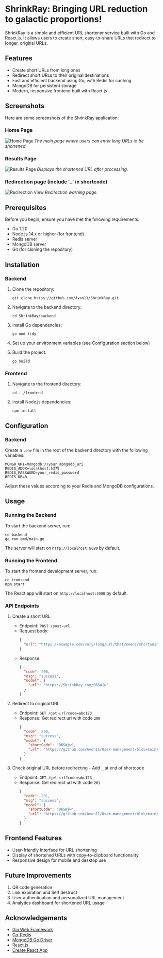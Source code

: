 # ShrinkRay: Bringing URL reduction to galactic proportions!

ShrinkRay is a simple and efficient URL shortener service built with Go and React.js. It allows users to create short, easy-to-share URLs that redirect to longer, original URLs.

## Features

- Create short URLs from long ones
- Redirect short URLs to their original destinations
- Fast and efficient backend using Go, with Redis for caching
- MongoDB for persistent storage
- Modern, responsive frontend built with React.js

## Screenshots

Here are some screenshots of the ShrinkRay application:

### Home Page

![Home Page](./frontend/static/Home.jpg)
_The main page where users can enter long URLs to be shortened._

### Results Page

![Results Page](./frontend/static/ShortCode.png)
_Displays the shortened URL after processing._

### Redirection page (include '\_' in shortcode)

![Redirection View](./frontend/static/RedirectWarning.png)
_Redirection warning page._

## Prerequisites

Before you begin, ensure you have met the following requirements:

- Go 1.20
- Node.js 14.x or higher (for frontend)
- Redis server
- MongoDB server
- Git (for cloning the repository)

## Installation

### Backend

1. Clone the repository:

   ```
   git clone https://github.com/Avon11/ShrinkRay.git
   ```

2. Navigate to the backend directory:

   ```
   cd ShrinkRay/backend
   ```

3. Install Go dependencies:

   ```
   go mod tidy
   ```

4. Set up your environment variables (see Configuration section below)

5. Build the project:
   ```
   go build
   ```

### Frontend

1. Navigate to the frontend directory:

   ```
   cd ../frontend
   ```

2. Install Node.js dependencies:

   ```
   npm install
   ```

## Configuration

### Backend

Create a `.env` file in the root of the backend directory with the following variables:

```
MONGO_URI=mongodb://your_mongodb_uri
REDIS_ADDR=localhost:6379
REDIS_PASSWORD=your_redis_password
REDIS_DB=0
```

Adjust these values according to your Redis and MongoDB configurations.

## Usage

### Running the Backend

To start the backend server, run:

```
cd backend
go run cmd/main.go
```

The server will start on `http://localhost:8080` by default.

### Running the Frontend

To start the frontend development server, run:

```
cd frontend
npm start
```

The React app will start on `http://localhost:3000` by default.

### API Endpoints

1. Create a short URL

   - Endpoint: `POST /post-url`
   - Request body:
     ```json
     {
       "url": "https://example.com/very/long/url/that/needs/shortening"
     }
     ```
   - Response:
     ```json
     {
       "code": 200,
       "msg": "success",
       "model": {
         "url": "https://ShrinkRay.com/06SWjw"
       }
     }
     ```

2. Redirect to original URL

   - Endpoint: `GET /get-url?code=abc123`
   - Response: Get redirect url with code `200`
     ```json
     {
       "code": 200,
       "msg": "success",
       "model": {
         "shortCode": "06SWjw",
         "url": "https://github.com/Avon11/User-management/blob/main/main.go"
       }
     }
     ```

3. Check original URL before redirecting - Add `_` at end of shortcode
   - Endpoint: `GET /get-url?code=abc123_`
   - Response: Get redirect url with code `201`
     ```json
     {
       "code": 201,
       "msg": "success",
       "model": {
         "shortCode": "06SWjw",
         "url": "https://github.com/Avon11/User-management/blob/main/main.go"
       }
     }
     ```

## Frontend Features

- User-friendly interface for URL shortening
- Display of shortened URLs with copy-to-clipboard functionality
- Responsive design for mobile and desktop use

## Future Improvements

1. QR code generation
2. Link expiration and Self destruct
3. User authentication and personalized URL management
4. Analytics dashboard for shortened URL usage

## Acknowledgements

- [Gin Web Framework](https://github.com/gin-gonic/gin)
- [Go-Redis](https://github.com/go-redis/redis)
- [MongoDB Go Driver](https://github.com/mongodb/mongo-go-driver)
- [React.js](https://reactjs.org/)
- [Create React App](https://create-react-app.dev/)
